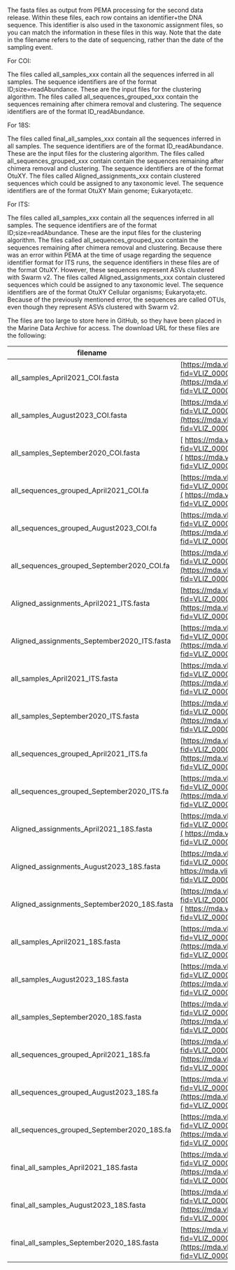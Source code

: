 The fasta files as output from PEMA processing for the second data release. 
Within these files, each row contains an identifier+the DNA sequence. This identifier is also used in the taxonomic assignment files, so you can match the information in these files in this way. Note that the date in the filename refers to the date of sequencing, rather than the date of the sampling event.

For COI:

The files called all_samples_xxx contain all the sequences inferred in all samples. The sequence identifiers are of the format ID;size=readAbundance. These are the input files for the clustering algorithm.
The files called all_sequences_grouped_xxx contain the sequences remaining after chimera removal and clustering. The sequence identifiers are of the format ID_readAbundance.

For 18S:

The files called final_all_samples_xxx contain all the sequences inferred in all samples. The sequence identifiers are of the format ID_readAbundance. These are the input files for the clustering algorithm.
The files called all_sequences_grouped_xxx contain contain the sequences remaining after chimera removal and clustering. The sequence identifiers are of the format OtuXY.
The files called Aligned_assignments_xxx contain clustered sequences which could be assigned to any taxonomic level. The sequence identifiers are of the format OtuXY Main genome; Eukaryota;etc.

For ITS:

The files called all_samples_xxx contain all the sequences inferred in all samples. The sequence identifiers are of the format ID;size=readAbundance. These are the input files for the clustering algorithm.
The files called all_sequences_grouped_xxx contain the sequences remaining after chimera removal and clustering. Because there was an error within PEMA at the time of usage regarding the sequence identifier format for ITS runs, the sequence identifiers in these files are of the format OtuXY. However, these sequences represent ASVs clustered with Swarm v2.
The files called Aligned_assignments_xxx contain clustered sequences which could be assigned to any taxonomic level. The sequence identifiers are of the format OtuXY Cellular organisms; Eukaryota;etc. Because of the previously mentioned error, the sequences are called OTUs, even though they represent ASVs clustered with Swarm v2.

The files are too large to store here in GitHub, so they have been placed in the Marine Data Archive for access. The download URL for these files are the following:

| filename | download URL | 
| --- | --- |
| all_samples_April2021_COI.fasta| [https://mda.vliz.be/directlink.php?fid=VLIZ_00001620_6836ddf05027a376824969](https://mda.vliz.be/directlink.php?fid=VLIZ_00001620_6836ddf05027a376824969) |
| all_samples_August2023_COI.fasta| [https://mda.vliz.be/directlink.php?fid=VLIZ_00001620_6836ddf050335366339328](https://mda.vliz.be/directlink.php?fid=VLIZ_00001620_6836ddf050335366339328) |
| all_samples_September2020_COI.fasta| [	https://mda.vliz.be/directlink.php?fid=VLIZ_00001620_6836ddf05037e863856014](	https://mda.vliz.be/directlink.php?fid=VLIZ_00001620_6836ddf05037e863856014) |
| all_sequences_grouped_April2021_COI.fa | [https://mda.vliz.be/directlink.php?fid=VLIZ_00001620_6836ddf0523bd985666107](	https://mda.vliz.be/directlink.php?fid=VLIZ_00001620_6836ddf0523bd985666107) |
| all_sequences_grouped_August2023_COI.fa | [https://mda.vliz.be/directlink.php?fid=VLIZ_00001620_6836ddf05038e304477491](https://mda.vliz.be/directlink.php?fid=VLIZ_00001620_6836ddf05038e304477491) |
| all_sequences_grouped_September2020_COI.fa | [https://mda.vliz.be/directlink.php?fid=VLIZ_00001620_6836ec58b6c4d489886842](https://mda.vliz.be/directlink.php?fid=VLIZ_00001620_6836ec58b6c4d489886842) |
| Aligned_assignments_April2021_ITS.fasta | [https://mda.vliz.be/directlink.php?fid=VLIZ_00001620_6836e1efe1baf206164086](https://mda.vliz.be/directlink.php?fid=VLIZ_00001620_6836e1efe1baf206164086) |
| Aligned_assignments_September2020_ITS.fasta | [https://mda.vliz.be/directlink.php?fid=VLIZ_00001620_6836e1efe1b74403284481](https://mda.vliz.be/directlink.php?fid=VLIZ_00001620_6836e1efe1b74403284481) |
| all_samples_April2021_ITS.fasta | [https://mda.vliz.be/directlink.php?fid=VLIZ_00001620_6836e1efe1c7b504652556](https://mda.vliz.be/directlink.php?fid=VLIZ_00001620_6836e1efe1c7b504652556) |
| all_samples_September2020_ITS.fasta | [https://mda.vliz.be/directlink.php?fid=VLIZ_00001620_6836e1efe1b35458380398](https://mda.vliz.be/directlink.php?fid=VLIZ_00001620_6836e1efe1b35458380398) |
| all_sequences_grouped_April2021_ITS.fa | [https://mda.vliz.be/directlink.php?fid=VLIZ_00001620_6836e1efe1e4d332893135](https://mda.vliz.be/directlink.php?fid=VLIZ_00001620_6836e1efe1e4d332893135) |
| all_sequences_grouped_September2020_ITS.fa | [https://mda.vliz.be/directlink.php?fid=VLIZ_00001620_6836e1efe1d15598077194](https://mda.vliz.be/directlink.php?fid=VLIZ_00001620_6836e1efe1d15598077194) |
| Aligned_assignments_April2021_18S.fasta | [https://mda.vliz.be/directlink.php?fid=VLIZ_00001620_6836eb9ad4d41893285473](	https://mda.vliz.be/directlink.php?fid=VLIZ_00001620_6836eb9ad4d41893285473) |
| Aligned_assignments_August2023_18S.fasta | [https://mda.vliz.be/directlink.php?fid=VLIZ_00001620_6836e9574fcf4378071514](		https://mda.vliz.be/directlink.php?fid=VLIZ_00001620_6836e9574fcf4378071514) |
| Aligned_assignments_September2020_18S.fasta | [https://mda.vliz.be/directlink.php?fid=VLIZ_00001620_6836eb9ae1bae728553767](		https://mda.vliz.be/directlink.php?fid=VLIZ_00001620_6836eb9ae1bae728553767) |
| all_samples_April2021_18S.fasta | [https://mda.vliz.be/directlink.php?fid=VLIZ_00001620_6836eb9ae082c389859723](https://mda.vliz.be/directlink.php?fid=VLIZ_00001620_6836eb9ae082c389859723) |
| all_samples_August2023_18S.fasta | [https://mda.vliz.be/directlink.php?fid=VLIZ_00001620_6836e9574fc6d308577778](https://mda.vliz.be/directlink.php?fid=VLIZ_00001620_6836e9574fc6d308577778) |
| all_samples_September2020_18S.fasta | [https://mda.vliz.be/directlink.php?fid=VLIZ_00001620_6836eb9ad0c20148218511](https://mda.vliz.be/directlink.php?fid=VLIZ_00001620_6836eb9ad0c20148218511) |
| all_sequences_grouped_April2021_18S.fa | [https://mda.vliz.be/directlink.php?fid=VLIZ_00001620_6836eb9ad8ee3628405491](https://mda.vliz.be/directlink.php?fid=VLIZ_00001620_6836eb9ad8ee3628405491) |
| all_sequences_grouped_August2023_18S.fa | [https://mda.vliz.be/directlink.php?fid=VLIZ_00001620_6836e9574fc0e672993879](https://mda.vliz.be/directlink.php?fid=VLIZ_00001620_6836e9574fc0e672993879) |
| all_sequences_grouped_September2020_18S.fa | [https://mda.vliz.be/directlink.php?fid=VLIZ_00001620_6836eb9adcd6f622432834](https://mda.vliz.be/directlink.php?fid=VLIZ_00001620_6836eb9adcd6f622432834) |
| final_all_samples_April2021_18S.fasta | [https://mda.vliz.be/directlink.php?fid=VLIZ_00001620_6836eb9ad17c5633110787](https://mda.vliz.be/directlink.php?fid=VLIZ_00001620_6836eb9ad17c5633110787) |
| final_all_samples_August2023_18S.fasta | [https://mda.vliz.be/directlink.php?fid=VLIZ_00001620_6836e9574fc20023411188](https://mda.vliz.be/directlink.php?fid=VLIZ_00001620_6836e9574fc20023411188) |
| final_all_samples_September2020_18S.fasta | [https://mda.vliz.be/directlink.php?fid=VLIZ_00001620_6836eb9ad4b9c562208171](https://mda.vliz.be/directlink.php?fid=VLIZ_00001620_6836eb9ad4b9c562208171) |
